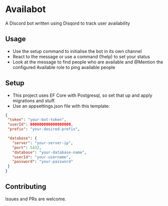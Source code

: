 # Availabot
A Discord bot written using Disqord to track user availability

## Usage

 - Use the setup command to initialise the bot in its own channel
 - React to the message or use a command (!help) to set your status
 - Look at the message to find people who are available and @Mention the configured Available role to ping available people

## Setup

 - This project uses EF Core with Postgresql, so set that up and apply migrations and stuff.
 - Use an appsettings.json file with this template:
 ```json
 {
  "token": "your-bot-token",
  "userId": 000000000000000000,
  "prefix": "your-desired-prefix",

  "database": {
    "server": "your-server-ip",
    "port": 5432,
    "database": "your-database-name",
    "userId": "your-username",
    "password": "your-password"
  }
}
 ```
 
 ## Contributing
 
Issues and PRs are welcome.
